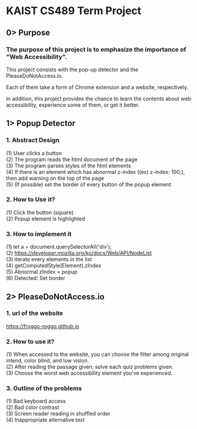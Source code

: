# KAIST CS489 Term Project

## 0> Purpose

### The purpose of this project is to emphasize the importance of "Web Accessibility".

This project consists with the pop-up detector and the PleaseDoNotAccess.io. 

Each of them take a  form of Chrome extension and a website, respectively.

In addition, this project provides the chance to learn the contents about web accessibility, experience some of them, or get it better.

## 1> Popup Detector

### 1. Abstract Design

(1) User clicks a button </br>
(2) The program reads the html document of the page</br>
(3) The program parses styles of the html elements</br>
(4) If there is an element which has abnormal z-index ((ex) z-index: 100;), then add warning on the top of the page</br>
(5) (If possible) set the border of every button of the popup element

### 2. How to Use it?

(1) Click the button (square)</br>
(2) Popup element is highlighted

### 3. How to implement it

(1) let a = document.querySelectorAll('div');</br>
(2) https://developer.mozilla.org/ko/docs/Web/API/NodeList</br>
(3) iterate every elements in the list</br>
(4) getComputedStyle(Element).zIndex</br>
(5) Abnormal zIndex = popup</br>
(6) Detected: Set border

## 2> PleaseDoNotAccess.io

### 1. url of the website

https://froggo-roggo.github.io

### 2. How to use it?

(1) When accessed to the website, you can choose the filter among original intend, color blind, and low vision.</br>
(2) After reading the passage given, solve each quiz problems given.</br>
(3) Choose the worst web accessibility element you've experienced.

### 3. Outline of the problems

(1) Bad keyboard access</br>
(2) Bad color contrast</br>
(3) Screen reader reading in shuffled order</br>
(4) Inappropriate alternative text
